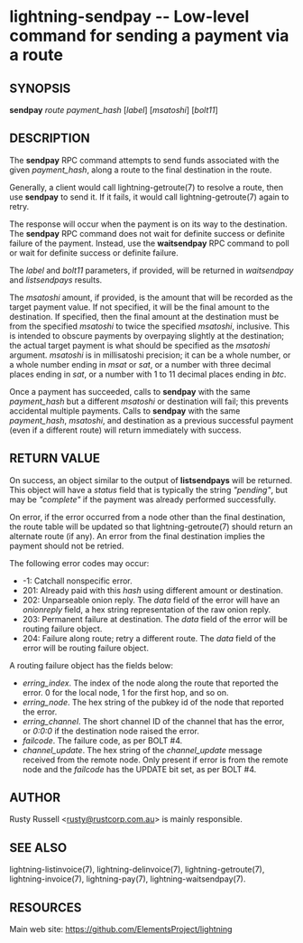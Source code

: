 lightning-sendpay -- Low-level command for sending a payment via a route
========================================================================

SYNOPSIS
--------

**sendpay** *route* *payment\_hash* \[*label*\] \[*msatoshi*\]
\[*bolt11*\]

DESCRIPTION
-----------

The **sendpay** RPC command attempts to send funds associated with the
given *payment\_hash*, along a route to the final destination in the
route.

Generally, a client would call lightning-getroute(7) to resolve a route,
then use **sendpay** to send it. If it fails, it would call
lightning-getroute(7) again to retry.

The response will occur when the payment is on its way to the
destination. The **sendpay** RPC command does not wait for definite
success or definite failure of the payment. Instead, use the
**waitsendpay** RPC command to poll or wait for definite success or
definite failure.

The *label* and *bolt11* parameters, if provided, will be returned in
*waitsendpay* and *listsendpays* results.

The *msatoshi* amount, if provided, is the amount that will be recorded
as the target payment value. If not specified, it will be the final
amount to the destination. If specified, then the final amount at the
destination must be from the specified *msatoshi* to twice the specified
*msatoshi*, inclusive. This is intended to obscure payments by
overpaying slightly at the destination; the actual target payment is
what should be specified as the *msatoshi* argument. *msatoshi* is in
millisatoshi precision; it can be a whole number, or a whole number
ending in *msat* or *sat*, or a number with three decimal places ending
in *sat*, or a number with 1 to 11 decimal places ending in *btc*.

Once a payment has succeeded, calls to **sendpay** with the same
*payment\_hash* but a different *msatoshi* or destination will fail;
this prevents accidental multiple payments. Calls to **sendpay** with
the same *payment\_hash*, *msatoshi*, and destination as a previous
successful payment (even if a different route) will return immediately
with success.

RETURN VALUE
------------

On success, an object similar to the output of **listsendpays** will be
returned. This object will have a *status* field that is typically the
string *"pending"*, but may be *"complete"* if the payment was already
performed successfully.

On error, if the error occurred from a node other than the final
destination, the route table will be updated so that
lightning-getroute(7) should return an alternate route (if any). An
error from the final destination implies the payment should not be
retried.

The following error codes may occur:
-   -1: Catchall nonspecific error.
-   201: Already paid with this *hash* using different amount or
    destination.
-   202: Unparseable onion reply. The *data* field of the error will
    have an *onionreply* field, a hex string representation of the raw
    onion reply.
-   203: Permanent failure at destination. The *data* field of the error
    will be routing failure object.
-   204: Failure along route; retry a different route. The *data* field
    of the error will be routing failure object.

A routing failure object has the fields below:
-   *erring\_index*. The index of the node along the route that reported
    the error. 0 for the local node, 1 for the first hop, and so on.
-   *erring\_node*. The hex string of the pubkey id of the node that
    reported the error.
-   *erring\_channel*. The short channel ID of the channel that has the
    error, or *0:0:0* if the destination node raised the error.
-   *failcode*. The failure code, as per BOLT \#4.
-   *channel\_update*. The hex string of the *channel\_update* message
    received from the remote node. Only present if error is from the
    remote node and the *failcode* has the UPDATE bit set, as per BOLT
    \#4.

AUTHOR
------

Rusty Russell <<rusty@rustcorp.com.au>> is mainly responsible.

SEE ALSO
--------

lightning-listinvoice(7), lightning-delinvoice(7),
lightning-getroute(7), lightning-invoice(7), lightning-pay(7),
lightning-waitsendpay(7).

RESOURCES
---------

Main web site: <https://github.com/ElementsProject/lightning>
